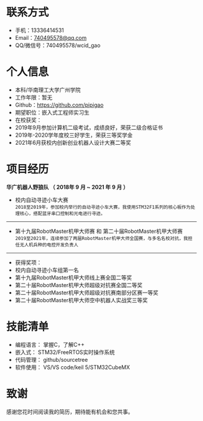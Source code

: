 # 联系方式

- 手机：13336414531
- Email：740495578@qq.com
- QQ/微信号：740495578/wcid_gao

# 个人信息

- 本科/华南理工大学广州学院
- 工作年限：暂无
- Github：https://github.com/pipigao
- 期望职位：嵌入式工程师实习生
- 在校获奖：
-   2019年9月参加计算机二级考试，成绩良好，荣获二级合格证书
-   2019年-2020学年度校三好学生，荣获三等奖学金
-   2021年6月获校内创新创业机器人设计大赛二等奖
   
# 项目经历

**华广机器人野狼队 （ 2018年 9 月 ~ 2021 年 9 月 ）**

- 校内自动寻迹小车大赛\
`2018至2019年，参加校内举行的自动寻迹小车大赛，我使用STM32F1系列的核心板作为处理核心，搭配蓝牙串口控制和光电进行寻迹。`
---
- 第十九届RobotMaster机甲大师赛 和 第二十届RobotMaster机甲大师赛\
`2019至2021年，连续参加了两届RobotMaster机甲大师全国赛，与多名名校对抗，我担任无人机兵种的电控开发负责人`
---
- 获得奖项：
-   校内自动寻迹小车组第一名
-   第十九届RobotMaster机甲大师线上赛全国二等奖
-   第二十届RobotMaster机甲大师超级对抗赛全国二等奖
-   第二十届RobotMaster机甲大师超级对抗赛南部分区赛一等奖
-   第二十届RobotMaster机甲大师空中机器人实战奖三等奖

# 技能清单

- 编程语言： 掌握C，了解C++
- 嵌入式： STM32/FreeRTOS实时操作系统
- 代码管理： github/sourcetree
- 软件使用： VS/VS code/keil 5/STM32CubeMX

# 致谢

感谢您花时间阅读我的简历，期待能有机会和您共事。
